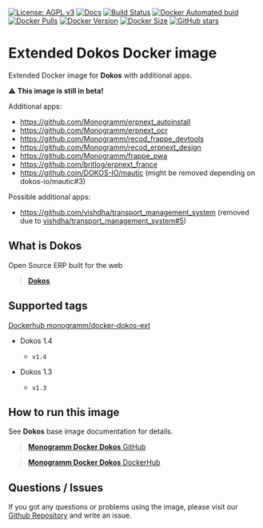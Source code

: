 [![License: AGPL v3][uri_license_image]][uri_license]
[![Docs](https://img.shields.io/badge/Docs-Github%20Pages-blue)](https://monogramm.github.io/dokos/)
[![Build Status](https://travis-ci.org/Monogramm/docker-dokos-ext.svg)](https://travis-ci.org/Monogramm/docker-dokos-ext)
[![Docker Automated buid](https://img.shields.io/docker/cloud/build/monogramm/docker-dokos-ext.svg)](https://hub.docker.com/r/monogramm/docker-dokos-ext/)
[![Docker Pulls](https://img.shields.io/docker/pulls/monogramm/docker-dokos-ext.svg)](https://hub.docker.com/r/monogramm/docker-dokos-ext/)
[![Docker Version](https://images.microbadger.com/badges/version/monogramm/docker-dokos-ext.svg)](https://microbadger.com/images/monogramm/docker-dokos-ext)
[![Docker Size](https://images.microbadger.com/badges/image/monogramm/docker-dokos-ext.svg)](https://microbadger.com/images/monogramm/docker-dokos-ext)
[![GitHub stars](https://img.shields.io/github/stars/Monogramm/docker-dokos-ext?style=social)](https://github.com/Monogramm/docker-dokos-ext)

# Extended **Dokos** Docker image

Extended Docker image for **Dokos** with additional apps.

:warning: **This image is still in beta!**

Additional apps:

-   <https://github.com/Monogramm/erpnext_autoinstall>
-   <https://github.com/Monogramm/erpnext_ocr>
-   <https://github.com/Monogramm/recod_frappe_devtools>
-   <https://github.com/Monogramm/recod_erpnext_design>
-   <https://github.com/Monogramm/frappe_pwa>
-   <https://github.com/britlog/erpnext_france>
-   <https://github.com/DOKOS-IO/mautic> (might be removed depending on dokos-io/mautic#3)

Possible additional apps:

-   <https://github.com/vishdha/transport_management_system> (removed due to [vishdha/transport_management_system#5](https://github.com/vishdha/transport_management_system/issues/5))

## What is **Dokos**

Open Source ERP built for the web

> [**Dokos**](https://dokos.io/)

## Supported tags

[Dockerhub monogramm/docker-dokos-ext](https://hub.docker.com/r/monogramm/docker-dokos-ext/)

-   Dokos 1.4
    -   `v1.4`

-   Dokos 1.3
    -   `v1.3`

## How to run this image

See **Dokos** base image documentation for details.

> [**Monogramm Docker Dokos** GitHub](https://github.com/Monogramm/docker-dokos)

> [**Monogramm Docker Dokos** DockerHub](https://hub.docker.com/r/monogramm/docker-dokos/)

## Questions / Issues

If you got any questions or problems using the image, please visit our [Github Repository](https://github.com/Monogramm/docker-dokos-ext) and write an issue.


[uri_license]: http://www.gnu.org/licenses/agpl.html

[uri_license_image]: https://img.shields.io/badge/License-AGPL%20v3-blue.svg
